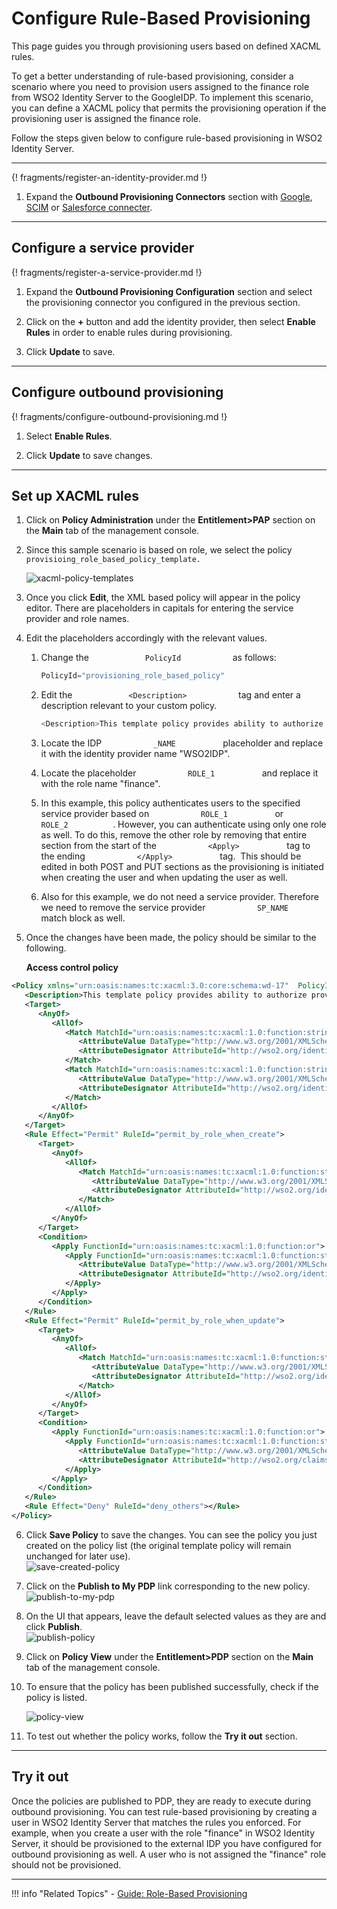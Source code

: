 # Configure Rule-Based Provisioning

This page guides you through provisioning users <!--[provisioning users](TODO:link-to-concept)--> based on defined XACML rules.

To get a better understanding of rule-based provisioning, consider a scenario where you need to provision users assigned to the finance role from WSO2 Identity Server to the GoogleIDP. To implement this scenario, you can define a XACML policy that permits the provisioning operation if the provisioning user is assigned the finance role.

Follow the steps given below to configure rule-based provisioning in WSO2 Identity Server. 

-----

{! fragments/register-an-identity-provider.md !}

1.	Expand the **Outbound Provisioning Connectors** section with
    [Google](../../../guides/identity-lifecycles/outbound-provisioning-with-google),
    [SCIM](../../../guides/identity-lifecycles/outbound-provisioning-with-scim)
    or [Salesforce connecter](../../../guides/identity-lifecycles/outbound-provisioning-with-salesforce).

---

## Configure a service provider 

{! fragments/register-a-service-provider.md !}

1.	Expand the **Outbound Provisioning Configuration** section and select the provisioning connector you configured in the previous section.

2.	Click on the **+** button and add the identity provider, then select **Enable Rules** in order to enable rules during provisioning. 

3.	Click **Update** to save.

----

## Configure outbound provisioning

{! fragments/configure-outbound-provisioning.md !}

1.	Select **Enable Rules**.

2.	Click **Update** to save changes.

----

## Set up XACML rules

1.  Click on **Policy Administration** under the **Entitlement\>PAP**
    section on the **Main** tab of the management console.
2.  Since this sample scenario is based on role, we select the policy
    `                       provisioing_role_based_policy_template.                     `

    <!--!!! info 
         XACML template policies provide a pre-configured template with
         placeholders for different types of policies. For a full list of the
         available XACML policy templates, see [Writing a XACML Policy using
         a Policy
         Template](../../learn/writing-a-xacml-policy-using-a-policy-template).-->

    ![xacml-policy-templates](../../../assets/img/guides/xacml-policy-templates.png) 

3.  Once you click **Edit**, the XML based policy will appear in the
    policy editor. There are placeholders in capitals for entering the
    service provider and role names.

4.  Edit the placeholders accordingly with the relevant values.
    1.  Change the `             PolicyId            ` as follows:

        ``` java
        PolicyId="provisioning_role_based_policy"
        ```

    2.  Edit the `             <Description>            ` tag and enter
        a description relevant to your custom policy.

        ``` java
        <Description>This template policy provides ability to authorize provisioning requests initiated from a given service provider(defined by SP_NAME) to a given identity provider(defined by IDP_NAME) in the outbound provisioning flow based on the roles of the user (ROLE_1, ROLE_2). Provisioning attempts to the users with given role(s) will be allowed and all others will be denied.</Description>
        ```

    3.  Locate the IDP `            _NAME           ` placeholder and
        replace it with the identity provider name "WSO2IDP".
    4.  Locate the placeholder `            ROLE_1           ` and
        replace it with the role name "finance".
    5.  In this example, this policy authenticates users to the
        specified service provider based on
        `            ROLE_1           ` or
        `            ROLE_2           `. However, you can authenticate
        using only one role as well. To do this, remove the other role
        by removing that entire section from the start of the
        `            <Apply>           ` tag to the ending
        `            </Apply>           ` tag.  This should be edited in
        both POST and PUT sections as the provisioning is initiated when
        creating the user and when updating the user as well.
    6.  Also for this example, we do not need a service provider.
        Therefore we need to remove the service provider
        `            SP_NAME           ` match block as well.

5.  Once the changes have been made, the policy should be similar to the
    following.

    **Access control policy**

   ``` xml
   <Policy xmlns="urn:oasis:names:tc:xacml:3.0:core:schema:wd-17"  PolicyId="provisioning_role_based_policy" RuleCombiningAlgId="urn:oasis:names:tc:xacml:1.0:rule-combining-algorithm:first-applicable" Version="1.0">
      <Description>This template policy provides ability to authorize provisioning requests initiated from a given  identity provider(defined by IDP_NAME) in the outbound provisioning flow based on the roles of the user (finace). Provisioning attempts to the users with given role will be allowed and all others will be denied.</Description>
      <Target>
         <AnyOf>
            <AllOf>
               <Match MatchId="urn:oasis:names:tc:xacml:1.0:function:string-equal">
                  <AttributeValue DataType="http://www.w3.org/2001/XMLSchema#string">WSO2IDP</AttributeValue>
                  <AttributeDesignator AttributeId="http://wso2.org/identity/idp/idp-name" Category="http://wso2.org/identity/idp" DataType="http://www.w3.org/2001/XMLSchema#string" MustBePresent="false"></AttributeDesignator>
               </Match>
               <Match MatchId="urn:oasis:names:tc:xacml:1.0:function:string-equal">
                  <AttributeValue DataType="http://www.w3.org/2001/XMLSchema#string">provisioning</AttributeValue>
                  <AttributeDesignator AttributeId="http://wso2.org/identity/identity-action/action-name" Category="http://wso2.org/identity/identity-action" DataType="http://www.w3.org/2001/XMLSchema#string" MustBePresent="false"></AttributeDesignator>
               </Match>
            </AllOf>
         </AnyOf>
      </Target>
      <Rule Effect="Permit" RuleId="permit_by_role_when_create">
         <Target>
            <AnyOf>
               <AllOf>
                  <Match MatchId="urn:oasis:names:tc:xacml:1.0:function:string-equal">
                     <AttributeValue DataType="http://www.w3.org/2001/XMLSchema#string">POST</AttributeValue>
                     <AttributeDesignator AttributeId="http://wso2.org/identity/provisioning/provision-operation" Category="http://wso2.org/identity/provisioning" DataType="http://www.w3.org/2001/XMLSchema#string" MustBePresent="true"></AttributeDesignator>
                  </Match>
               </AllOf>
            </AnyOf>
         </Target>
         <Condition>
            <Apply FunctionId="urn:oasis:names:tc:xacml:1.0:function:or">
               <Apply FunctionId="urn:oasis:names:tc:xacml:1.0:function:string-is-in">
                  <AttributeValue DataType="http://www.w3.org/2001/XMLSchema#string">finance</AttributeValue>
                  <AttributeDesignator AttributeId="http://wso2.org/identity/provisioning/claim-group" Category="http://wso2.org/identity/provisioning" DataType="http://www.w3.org/2001/XMLSchema#string" MustBePresent="true"></AttributeDesignator>
               </Apply>
            </Apply>
         </Condition>
      </Rule>
      <Rule Effect="Permit" RuleId="permit_by_role_when_update">
         <Target>
            <AnyOf>
               <AllOf>
                  <Match MatchId="urn:oasis:names:tc:xacml:1.0:function:string-equal">
                     <AttributeValue DataType="http://www.w3.org/2001/XMLSchema#string">PUT</AttributeValue>
                     <AttributeDesignator AttributeId="http://wso2.org/identity/provisioning/provision-operation" Category="http://wso2.org/identity/provisioning" DataType="http://www.w3.org/2001/XMLSchema#string" MustBePresent="true"></AttributeDesignator>
                  </Match>
               </AllOf>
            </AnyOf>
         </Target>
         <Condition>
            <Apply FunctionId="urn:oasis:names:tc:xacml:1.0:function:or">
               <Apply FunctionId="urn:oasis:names:tc:xacml:1.0:function:string-is-in">
                  <AttributeValue DataType="http://www.w3.org/2001/XMLSchema#string">finance</AttributeValue>
                  <AttributeDesignator AttributeId="http://wso2.org/claims/role" Category="http://wso2.org/identity/user" DataType="http://www.w3.org/2001/XMLSchema#string" MustBePresent="true"></AttributeDesignator>
               </Apply>
            </Apply>
         </Condition>
      </Rule>
      <Rule Effect="Deny" RuleId="deny_others"></Rule>
   </Policy>               
   ```

6.  Click **Save Policy** to save the changes. You can see the policy
    you just created on the policy list (the original template policy
    will remain unchanged for later use).  
    ![save-created-policy](../../../assets/img/guides/save-created-policy.png) 

7.  Click on the **Publish to My PDP** link corresponding to the new
    policy.  
    ![publish-to-my-pdp](../../../assets/img/guides/publish-to-my-pdp.png)
8.  On the UI that appears, leave the default selected values as they
    are and click **Publish**.  
    ![publish-policy](../../../assets/img/guides/publish-policy.png)

<!--!!! note
    For more information on Publishing a XACML policy, click
    [here](../../learn/publishing-a-xacml-policy)-->
    
9.  Click on **Policy View** under the **Entitlement\>PDP** section on
    the **Main** tab of the management console.
10. To ensure that the policy has been published successfully, check if
    the policy is listed.  
      
    ![policy-view](../../../assets/img/guides/policy-view.png)
11. To test out whether the policy works, follow the **Try it
    out** section.

<!--!!! info
      If you want to write a more complicated policy, you can use the XACML
      policy editors available. For more information, read [How to create
      XACML
      Policy](../../learn/creating-a-xacml-policy)-->


---

## Try it out

Once the policies are published to PDP, they are ready to execute during outbound provisioning. You can test rule-based provisioning by creating a user in WSO2 Identity Server that matches the rules you enforced. For example, when you create a user with the role "finance" in WSO2 Identity Server, it should be provisioned to the external IDP you have configured for outbound provisioning as well. A user who is not assigned the "finance" role should not be provisioned.

----

!!! info "Related Topics"
	- [Guide: Role-Based Provisioning](../role-based-provisioning)
<!--- [Concept: Role-Based Provisioning](TODO:link-to-concept)-->
   